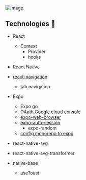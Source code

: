 

![image](https://user-images.githubusercontent.com/46464433/199613501-3ad6d7a2-5884-49f7-ae98-85c3530fcd92.png)


## Technologies :rocket:

- React
  - Context
    - Provider
    - hooks
- React Native

- [react-navigation](https://reactnavigation.org/)
  - tab navigation

- Expo
  - Expo go
  - OAuth [Google cloud console](console.cloud.google.com)
  - [expo-web-browser](https://docs.expo.dev/versions/latest/sdk/webbrowser/)
  - [expo-auth-session](https://docs.expo.dev/versions/v46.0.0/sdk/auth-session/)
    - expo-random
  - [config monorepo to expo](https://docs.expo.dev/guides/monorepos/)

- react-native-svg
- react-native-svg-transformer

- native-base
  - useToast
